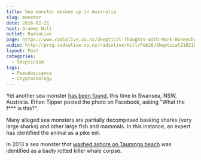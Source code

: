 ```yaml
---
title: Sea monster washes up in Australia
slug: monster
date: 2016-02-21
host: Graeme Hill
outlet: RadioLive
page: https://www.radiolive.co.nz/Skeptical-Thoughts-with-Mark-Honeychurch/tabid/506/articleID/113511/Default.aspx
audio: http://prog.radiolive.co.nz/radiolive/Hill/Feb16/Skeptical210216.mp3
layout: Post
categories:
  - Skepticism
tags:
  - Pseudoscience
  - Cryptozoology
---
```


Yet another sea monster [has been found](http://www.nzherald.co.nz/world/news/article.cfm?c_id=2&objectid=11590644), this time in Swansea, NSW, Australia. Ethan Tipper posted the photo on Facebook, asking "What the f\*\*\* is this?".

<!-- more -->

Many alleged sea monsters are partially decomposed basking sharks (very large sharks) and other large fish and mammals. In this instance, an expert has identified the animal as a pike eel.

In 2013 a sea monster that [washed ashore on Tauranga beach](http://www.nzherald.co.nz/nz/news/article.cfm?c_id=1&objectid=10882631) was identified as a badly rotted killer whale corpse.

